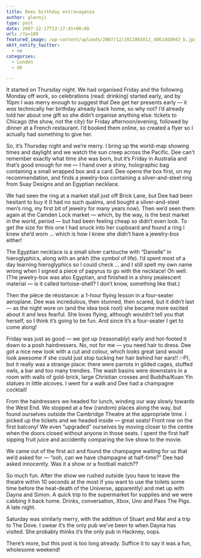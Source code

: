 ```yaml
---
title: Dees birthday extravaganza
author: glennji
type: post
date: 2007-12-17T13:17:41+00:00
url: /?p=180
featured_image: /wp-content/uploads/2007/12/2812865811_d861ddd943_b.jpg
aktt_notify_twitter:
  - no
categories:
  - London
  - UK

---
```

It started on Thursday night. We had organised Friday and the following Monday off work, so celebrations (read: drinking) started early, and by 10pm I was merry enough to suggest that Dee get her presents early &#8212; it _was_ technically her birthday already back home, so why not? I&#8217;d already told her about one gift so she didn&#8217;t organise anything else: tickets to Chicago (the show, not the city) for Friday afternoon/evening, followed by dinner at a French restaurant. I&#8217;d booked them online, so created a flyer so I actually had something to give her.
  
So, it&#8217;s Thursday night and we&#8217;re merry. I bring up the world-map showing times and daylight and we watch the sun creep across the Pacific. Dee can&#8217;t remember exactly what time she was born, but it&#8217;s Friday in Australia and that&#8217;s good enough for me &#8212; I hand over a shiny, holographic bag containing a small wrapped box and a card. Dee opens the box first, on my recommendation, and finds a jewelry-box containing a silver-and-steel ring from Suay Designs and an Egyptian necklace.
  
We had seen the ring at a market stall just off Brick Lane, but Dee had been hesitant to buy it (I had no such qualms, and bought a silver-and-steel men&#8217;s ring, my first bit of jewelry for many years now). Then we&#8217;d seen them again at the Camden Lock market &#8212; which, by the way, is the best market in the world, period &#8212; but had been feeling cheap so didn&#8217;t even look. To get the size for this one I had snuck into her cupboard and found a ring I knew she&#8217;d worn &#8230; which is how I knew she didn&#8217;t have a jewelry-box either!
  
The Egyptian necklace is a small silver cartouche with &#8220;Danielle&#8221; in hieroglyphics, along with an ankh (the symbol of life). I&#8217;d spent most of a day learning hieroglyphics so I could check &#8230; and I still spelt my own name wrong when I signed a piece of papyrus to go with the necklace! Oh well. (The jewelry-box was also Egyptian, and finished in a shiny pealescent material &#8212; is it called tortoise-shell? I don&#8217;t know, something like that.)
  
Then the pièce de résistance: a 1-hour flying lesson in a four-seater aeroplane. Dee was incredulous, then stunned, then scared, but it didn&#8217;t last &#8212; as the night wore on (and the idea took root) she became more excited about it and less fearful. She loves flying, although wouldn&#8217;t tell you that herself, so I think it&#8217;s going to be fun. And since it&#8217;s a four-seater I get to come along!
  
Friday was just as good &#8212; we got up (reasonably) early and hot-footed it down to a posh hairdressers. No, not for me &#8212; you need hair to dress. Dee got a nice new look with a cut and colour, which looks great (and would look awesome if she could just stop tucking her hair behind her ears!! :-P), but it really was a strange place: there were parrots in gilded cages, stuffed owls, a bar and too many trendies. The wash basins were downstairs in a room with walls of gold-brick, large Christian crosses and Buddha/Kuan Yin statues in little alcoves. I went for a walk and Dee had a champagne cocktail!
  
From the hairdressers we headed for lunch, winding our way slowly towards the West End. We stopped at a few (random) places along the way, but found ourselves outside the Cambridge Theatre at the appropriate time. I picked up the tickets and we headed inside &#8212; great seats! Front row on the first balcony! We even &#8220;upgraded&#8221; ourselves by moving closer to the centre when the doors closed without anyone in those seats. I spent the first half sipping fruit juice and accidently comparing the live show to the movie.
  
We came out of the first act and found the champagne waiting for us that we&#8217;d asked for &#8212; &#8220;ooh, can we have champagne at half-time?&#8221; Dee had asked innocently. Was it a show or a football match??
  
So much fun. After the show we rushed outside (you have to leave the theatre within 10 seconds at the most if you want to use the toilets some time before the heat-death of the Universe, apparently) and met up with Dayna and Simon. A quick trip to the supermarket for supplies and we were cabbing it back home. Drinks, conversation, Xbox, Uno and Pass The Pigs. A late night.
  
Saturday was similarly merry, with the addition of Stuart and Mal and a trip to The Dove. I swear it&#8217;s the only pub we&#8217;ve been to when Dayna has visited. She probably thinks it&#8217;s the only pub in Hackney, oops.
  
There&#8217;s more, but this post is too long already. Suffice it to say it was a fun, wholesome weekend!
